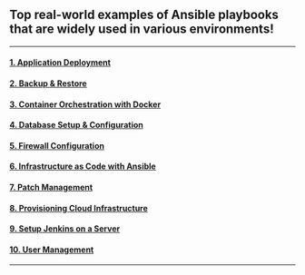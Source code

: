 
## Top real-world examples of Ansible playbooks that are widely used in various environments!

---

#### [1. Application Deployment](https://github.com/LondheShubham153/ansible-zero-to-hero/blob/main/Real%20World%20Playbooks/Application%20Deployment.yml)
#### [2. Backup & Restore](https://github.com/LondheShubham153/ansible-zero-to-hero/blob/main/Real%20World%20Playbooks/Backup%20%26%20Restore.yml)
#### [3. Container Orchestration with Docker](https://github.com/LondheShubham153/ansible-zero-to-hero/blob/main/Real%20World%20Playbooks/Container%20Orchestration%20with%20Docker.yml)
#### [4. Database Setup & Configuration](https://github.com/LondheShubham153/ansible-zero-to-hero/blob/main/Real%20World%20Playbooks/Database%20Setup%20%26%20Configuration.yml)
#### [5. Firewall Configuration](https://github.com/LondheShubham153/ansible-zero-to-hero/blob/main/Real%20World%20Playbooks/Firewall%20Configuration.yml)
#### [6. Infrastructure as Code with Ansible](https://github.com/LondheShubham153/ansible-zero-to-hero/blob/main/Real%20World%20Playbooks/Infrastructure%20as%20Code%20with%20Ansible.yml)
#### [7. Patch Management](https://github.com/LondheShubham153/ansible-zero-to-hero/blob/main/Real%20World%20Playbooks/Patch%20Management.yml)
#### [8. Provisioning Cloud Infrastructure](https://github.com/LondheShubham153/ansible-zero-to-hero/blob/main/Real%20World%20Playbooks/Provisioning%20Cloud%20Infrastructure.yml)
#### [9. Setup Jenkins on a Server](https://github.com/LondheShubham153/ansible-zero-to-hero/blob/main/Real%20World%20Playbooks/Setup%20Jenkins%20on%20a%20Server.yml)
#### [10. User Management](https://github.com/LondheShubham153/ansible-zero-to-hero/blob/main/Real%20World%20Playbooks/User%20Management.yml)

---
